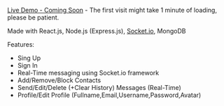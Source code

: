 [Live Demo - Coming Soon]([https://google.com](https://chat-app-7x83.onrender.com)) - The first visit might take 1 minute of loading, please be patient.

Made with React.js, Node.js (Express.js), [Socket.io](https://socket.io/), MongoDB

Features:

-   Sing Up
-   Sign In
-   Real-Time messaging using Socket.io framework
-   Add/Remove/Block Contacts
-   Send/Edit/Delete (+Clear History) Messages (Real-Time)
-   Profile/Edit Profile (Fullname,Email,Username,Password,Avatar)

